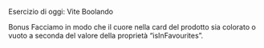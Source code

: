 Esercizio di oggi: Vite Boolando

<!-- PARTE 1
Descrizione -->

<!-- Create un nuovo progetto utilizzando Vite e Vue 3. Definite i componenti necessari per strutturare il layout.
Non esagerate con i componenti: less is more.
L’esercizio già lo conoscete (html-css-boolando), ma la sfida è suddividerlo in componenti e provare a sfruttare SASS per rendere il nostro stile più leggibile e flessibile (di quali variabili potreste avere bisogno?).

Bonus
Popoliamo le voci dell’header (sia le tre voci testuali che le tre icone) dinamicamente. -->

<!-- PARTE 2
Descrizione

Continuate a lavorare nella stessa repo di ieri.
Aggiungete il file “db.json” al progetto e importatelo in App, per averlo a disposizione nei data. Cicliamo sui prodotti e per ognuno di essi creiamo un componente Card.
Aggiungiamo al componente Card la / le props necessarie affinché possa mostrare i dati di un prodotto. Modifichiamo, di conseguenza, i campi della card affinché mostrino i dati ricevuti da fuori. -->

Bonus
Facciamo in modo che il cuore nella card del prodotto sia colorato o vuoto a seconda del valore della proprietà “isInFavourites”.

<!-- SENZA PROPS -->
<!-- <div class="product" v-for="(product, index) in products" :key="index">
    <img :src="`/images/${product.frontImage}`" alt="">
    <p class="brand">{{ product.brand }}</p>
    <p class="name">{{ product.name }}</p>
    <p class="price">{{ product.price }} &euro;</p>
</div> -->

<!-- CON PROPS E COMPONENTE CARDELEMENT -->
<!-- <CardElement v-for="(product, index) in products" :key="index" :image="`/images/${product.frontImage}`"
                    :brand="product.brand" :name="product.name" :price="product.price" /> -->
